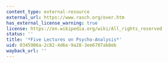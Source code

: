```yaml
---
content_type: external-resource
external_url: https://www.rasch.org/over.htm
has_external_license_warning: true
license: https://en.wikipedia.org/wiki/All_rights_reserved
status: ''
title: '*Five Lectures on Psycho-Analysis*'
uid: 0345906a-2c82-4d6e-9a28-3ee6707ab8eb
wayback_url: ''
---
```

